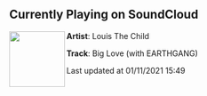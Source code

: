 ## Currently Playing on SoundCloud

[<img align="left" width="100" src="https://i1.sndcdn.com/artworks-gjLQxue00Amv-0-t50x50.jpg">](https://soundcloud.com/louisthechild/big-love-with-earthgang)

**Artist**: Louis The Child 

**Track**: Big Love (with EARTHGANG)

Last updated at 01/11/2021 15:49

